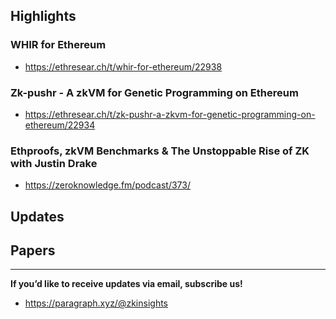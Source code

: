 ## Highlights
### WHIR for Ethereum 
- <https://ethresear.ch/t/whir-for-ethereum/22938>
### Zk-pushr - A zkVM for Genetic Programming on Ethereum
- <https://ethresear.ch/t/zk-pushr-a-zkvm-for-genetic-programming-on-ethereum/22934>
### Ethproofs, zkVM Benchmarks & The Unstoppable Rise of ZK with Justin Drake
- <https://zeroknowledge.fm/podcast/373/>
## Updates

## Papers

---
**If you’d like to receive updates via email, subscribe us!**

- <https://paragraph.xyz/@zkinsights>
